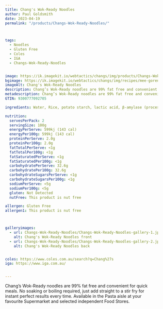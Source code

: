```yaml
---
title: Chang's Wok-Ready Noodles
author: Paul Goldsmith
date: 2023-04-19
permalink: "/products/Changs-Wok-Ready-Noodles/"



tags:
  - Noodles
  - Gluten Free
  - Coles
  - IGA
  - Changs-Wok-Ready-Noodles


image: https://ik.imagekit.io/webtactics/changs/img/products/Changs-Wok-Ready-Noodles/Changs-Wok-Ready-Noodles-1200x1200.jpg
bgimage: https://ik.imagekit.io/webtactics/changs/img/recipes/mee-goreng-special-fried-noodles/mee-goreng-special-fried-noodles-landscape-1.jpg
imageAlt: Chang's Wok-Ready Noodles
description: Chang’s Wok-Ready noodles are 99% fat free and convenient for quick meals.  No soaking or boiling required, just add straight to a stir fry for instant perfect results every time.
metadescription: Chang’s Wok-Ready noodles are 99% fat free and convenient for quick meals.  No soaking or boiling required, just add straight to a stir fry for instant perfect results every time.
GTIN: 9300777092705

ingredients: Water, Rice, potato starch, lactic acid, β-amylase (processing aid)

nutrition:
  servesPerPack: 2
  servingSize: 100g
  energyPerServe: 599kj (143 cal)
  energyPer100g: 599kj (143 cal)
  proteinPerServe: 2.0g
  proteinPer100g: 2.0g
  fatTotalPerServe: <1g
  fatTotalPer100g: <1g
  fatSaturatedPerServe: <1g
  fatSaturatedPer100g: <1g
  carbohydratePerServe: 32.6g
  carbohydratePer100g: 32.6g
  carbohydrateSugarsPerServe: <1g
  carbohydrateSugarsPer100g: <1g
  sodiumPerServe: <5g
  sodiumPer100g: <5g
  gluten: Not Detected
  nutFree: This product is nut free

allergen: Gluten Free
allergen1: This product is nut free



galleryimages:
  - url: Changs-Wok-Ready-Noodles/Changs-Wok-Ready-Noodles-gallery-1.jpg
    alt: Chang's Wok-Ready Noodles front
  - url: Changs-Wok-Ready-Noodles/Changs-Wok-Ready-Noodles-gallery-2.jpg
    alt: Chang's Wok-Ready Noodles back


coles: https://www.coles.com.au/search?q=Chang%27s
iga: https://www.iga.com.au/


---
```




Chang’s Wok-Ready noodles are 99% fat free and convenient for quick meals.  No soaking or boiling required, just add straight to a stir fry for instant perfect results every time.  Available in the Pasta aisle at your favourite Supermarket and selected independent Food Stores.
